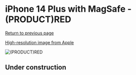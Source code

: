 # iPhone 14 Plus with MagSafe - (PRODUCT)RED

[Return to previous page](/iphone_14)

[High-resolution image from Apple](https://store.storeimages.cdn-apple.com/8756/as-images.apple.com/is/MPT63?wid=4500&hei=4500&fmt=png)

<div style="width: 500px"><img src="/almost_uncompressed/MPT63.webp" alt="(PRODUCT)RED"></div>

## Under construction
